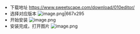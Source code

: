 - 下载地址
https://www.sweetscape.com/download/010editor/
- 选择对应版本
![image.png|667x295](https://image.kmoon.fun/2025/202505181712817.png)
- 开始安装
![image.png](https://image.kmoon.fun/2025/202505181713739.png)
- 安装完成，打开图片
![image.png](https://image.kmoon.fun/2025/202505181715300.png)
